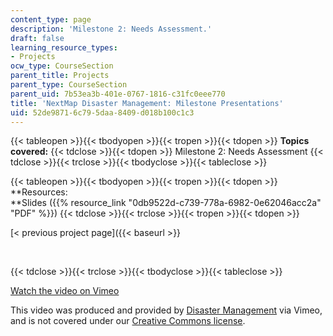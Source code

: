 ```yaml
---
content_type: page
description: 'Milestone 2: Needs Assessment.'
draft: false
learning_resource_types:
- Projects
ocw_type: CourseSection
parent_title: Projects
parent_type: CourseSection
parent_uid: 7b53ea3b-401e-0767-1816-c31fc0eee770
title: 'NextMap Disaster Management: Milestone Presentations'
uid: 52de9871-6c79-5daa-8409-d018b100c1c3
---
```

{{< tableopen >}}{{< tbodyopen >}}{{< tropen >}}{{< tdopen >}}
**Topics covered:**
{{< tdclose >}}{{< tdopen >}}
Milestone 2: Needs Assessment
{{< tdclose >}}{{< trclose >}}{{< tbodyclose >}}{{< tableclose >}}

{{< tableopen >}}{{< tbodyopen >}}{{< tropen >}}{{< tdopen >}}
\*\*Resources:   
\*\*Slides ({{% resource_link "0db9522d-c739-778a-6982-0e62046acc2a" "PDF" %}})
{{< tdclose >}}{{< trclose >}}{{< tropen >}}{{< tdopen >}}

\[\< previous project page\]({{< baseurl >}}

 

{{< tdclose >}}{{< trclose >}}{{< tbodyclose >}}{{< tableclose >}}

[Watch the video on Vimeo](https://vimeo.com/2347013)

This video was produced and provided by [Disaster Management](http://vimeo.com/user807017) via Vimeo, and is not covered under our [Creative Commons license](/terms/#cc).
